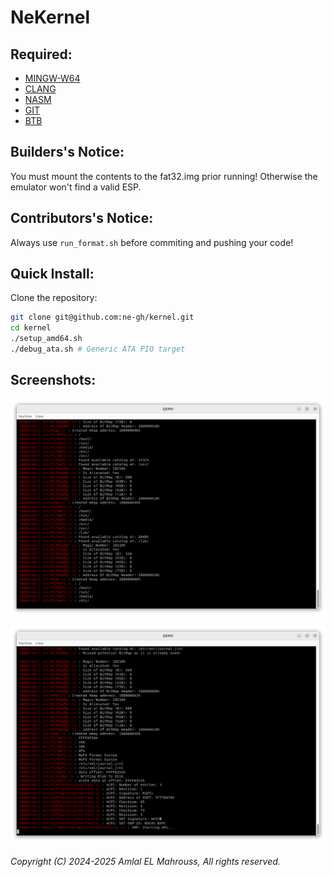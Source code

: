 <!-- Read Me of NeKernel -->

# NeKernel

## Required:

- [MINGW-W64](https://www.mingw-w64.org/)
- [CLANG](https://clang.llvm.org/)
- [NASM](https://nasm.us/)
- [GIT](https://git-scm.com/)
- [BTB](https://github.com/ne-gh/btb)

## Builders's Notice:

You must mount the contents to the fat32.img prior running! Otherwise the emulator won't find a valid ESP.

## Contributors's Notice:

Always use `run_format.sh` before commiting and pushing your code!

## Quick Install:

Clone the repository:

```sh
git clone git@github.com:ne-gh/kernel.git
cd kernel
./setup_amd64.sh
./debug_ata.sh # Generic ATA PIO target
```

## Screenshots:

![FS](doc/filesystem.png)

![APIC](doc/apic.png)

###### Copyright (C) 2024-2025 Amlal EL Mahrouss, All rights reserved.
